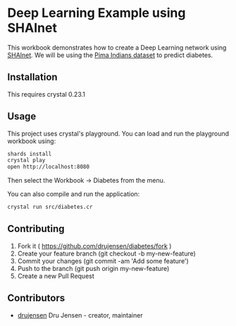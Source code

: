 # Deep Learning Example using SHAInet 

This workbook demonstrates how to create a Deep Learning network using [SHAInet](https://github.com/NeuraLegion/shainet).  We will be using the [Pima Indians dataset](https://archive.ics.uci.edu/ml/datasets/Pima+Indians+Diabetes) to predict diabetes.

## Installation

This requires crystal 0.23.1

## Usage

This project uses crystal's playground.  You can load and run the playground workbook using:
```bash
shards install
crystal play
open http://localhost:8080
```
Then select the Workbook -> Diabetes from the menu.

You can also compile and run the application:
```bash
crystal run src/diabetes.cr
```

## Contributing

1. Fork it ( https://github.com/drujensen/diabetes/fork )
2. Create your feature branch (git checkout -b my-new-feature)
3. Commit your changes (git commit -am 'Add some feature')
4. Push to the branch (git push origin my-new-feature)
5. Create a new Pull Request

## Contributors

- [drujensen](https://github.com/drujensen) Dru Jensen - creator, maintainer
